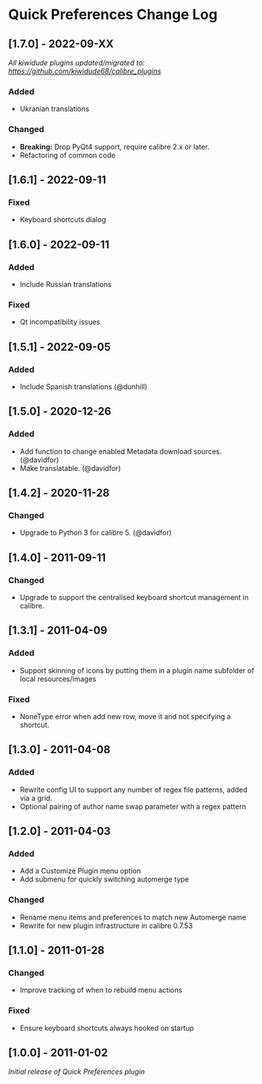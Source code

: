 # Quick Preferences Change Log

## [1.7.0] - 2022-09-XX
_All kiwidude plugins updated/migrated to: https://github.com/kiwidude68/calibre_plugins_
### Added
- Ukranian translations
### Changed
- **Breaking:** Drop PyQt4 support, require calibre 2.x or later.
- Refactoring of common code

## [1.6.1] - 2022-09-11
### Fixed
- Keyboard shortcuts dialog

## [1.6.0] - 2022-09-11
### Added
- Include Russian translations
### Fixed
- Qt incompatibility issues

## [1.5.1] - 2022-09-05
### Added
- Include Spanish translations (@dunhill)

## [1.5.0] - 2020-12-26
### Added
- Add function to change enabled Metadata download sources. (@davidfor)
- Make translatable. (@davidfor)

## [1.4.2] - 2020-11-28
### Changed
- Upgrade to Python 3 for calibre 5. (@davidfor)

## [1.4.0] - 2011-09-11
### Changed
- Upgrade to support the centralised keyboard shortcut management in calibre.

## [1.3.1] - 2011-04-09
### Added
- Support skinning of icons by putting them in a plugin name subfolder of local resources/images
### Fixed
- NoneType error when add new row, move it and not specifying a shortcut.

## [1.3.0] - 2011-04-08
### Added
- Rewrite config UI to support any number of regex file patterns, added via a grid.
- Optional pairing of author name swap parameter with a regex pattern

## [1.2.0] - 2011-04-03
### Added
- Add a Customize Plugin menu option
- Add submenu for quickly switching automerge type
### Changed
- Rename menu items and preferences to match new Automerge name
- Rewrite for new plugin infrastructure in calibre 0.7.53

## [1.1.0] - 2011-01-28
### Changed
- Improve tracking of when to rebuild menu actions
### Fixed
- Ensure keyboard shortcuts always hooked on startup

## [1.0.0] - 2011-01-02
_Initial release of Quick Preferences plugin_